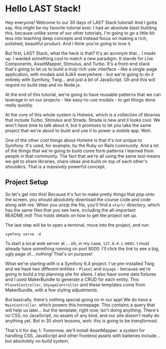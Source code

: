 # Hello LAST Stack!

Hey everyone! Welcome to our 30 days of LAST Stack tutorial! And I gotta say, this might
be my favorite tutorial ever. I had an absolute blast building this, because unlike
some of our other tutorials, I'm going to go a little bit less into teaching deep
concepts and instead focus on making a rich, polished, beautiful product. And I think
you're going to love it.

But first, LAST Stack, what the heck is that? It's an acronym that... I made up.
I wanted something cool to match a new paradigm. It stands for Live Components,
AssetMapper, Stimulus, and Turbo. It's a front-end stack that's going to let us
to build a *truly* rich user interface - like a single-page application, with modals
and AJAX everywhere - but we're going to do it entirely with Symfony, Twig...
and just a bit of JavaScript. Oh and this will require *no* build step and no Node.js.

At the end of this tutorial, we're going to have reusable patterns that we can
leverage in on our projects - like easy-to-use modals - to get things done really
quickly.

At the core of this whole system is Hotwire, which is a collection of libraries
that include Turbo, Stimulus and Strada. Strada is new and it looks *cool*. We
won't have time to talk about it, but it promises to let you take the same project
that we're about to build and use it to power a mobile app. Woh.

One of the other cool things about Hotwire is that it's *not* unique to Symfony.
It's used, for example, by the Ruby on Rails community. And a lot of the things that
we're going to build come form patterns I learned from people in that community.
The fact that we're all using the same tool means we get to share libraries, share
ideas and build on top of each other's shoulders. That is a massively powerful
concept.

## Project Setup

So let's get into this! Because it's fun to make pretty things that pop onto the
screen, you should absolutely download the course code and code along with me. When
you unzip the file, you'll find a `start/` directory, which has the same files that
you see here, including the all-important README.md! This holds details on how to
get the project set up.

The last step will be to open a terminal, move into the project, and run:

```terminal
symfony serve -d
```

To start a local web server at ... oh, in my case, `127.0.0.1:8001`. I must
already have something running on port 8000. I'll click the link to see a big, ugly
page of... nothing! That's on purpose!

What we're starting with is a Symfony 6.4 project. I've pre-installed Twig and we
have two different entities - `Planet` and `Voyage` - because we're going to build
a trip planning site for aliens. I also have some data fixtures and I used
MakerBundle to generate a CRUD for each entity. This `PlanetController`,
`VoyageController` and these templates come from MakerBundle, with a few styling
adjustments.

But basically, there's nothing special going on in our app! We do have a `MainController`,
which powers this homepage. This contains a query that will help us later... but
the template, right now, isn't doing anything. There's no CSS, no JavaScript, no
assets of any kind, and our site doesn't really do anything yet. But in 30 short
lessons, woh: this is going to be *transformed*.

That's it for day 1. Tomorrow, we'll install AssetMapper: a system for handling CSS,
JavaScript and other frontend assets with batteries include... but absolutely
*no* build system.
